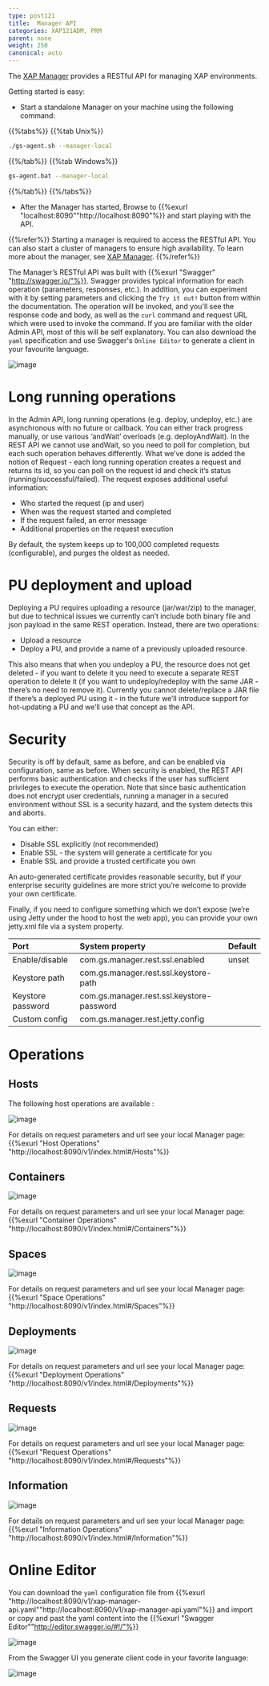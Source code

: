 ```yaml
---
type: post121
title:  Manager API
categories: XAP121ADM, PRM
parent: none
weight: 250
canonical: auto
---
```

 
The [XAP Manager](xap-manager.html) provides a RESTful API for managing XAP environments.

Getting started is easy:

* Start a standalone Manager on your machine using the following command:

{{%tabs%}}
{{%tab Unix%}}
```bash
./gs-agent.sh --manager-local
```
{{%/tab%}}
{{%tab Windows%}}
```bash
gs-agent.bat --manager-local
```
{{%/tab%}}
{{%/tabs%}}

- After the Manager has started, Browse to {{%exurl "localhost:8090""http://localhost:8090"%}} and start playing with the API. 

{{%refer%}}
Starting a manager is required to access the RESTful API. You can also start a cluster of managers to ensure high availability. To learn more about the manager, see [XAP Manager](xap-manager.html).
{{%/refer%}}

The Manager’s RESTful API was built with {{%exurl "Swagger" "http://swagger.io/"%}}. Swagger provides typical information for each operation (parameters, responses, etc.). In addition, you can experiment with it by setting parameters and clicking the `Try it out!` button from within the documentation. The operation will be invoked, and you'll see the response code and body, as well as the `curl` command and request URL which were used to invoke the command. If you are familiar with the older Admin API, most of this will be self explanatory. You can also download the `yaml` specification and use Swagger's `Online Editor` to generate a client in your favourite language.


![image](/attachment_files/rest-admin/rest-admin-1.png)


# Long running operations
In the Admin API, long running operations (e.g. deploy, undeploy, etc.) are asynchronous with no future or callback. 
You can either track progress manually, or use various ‘andWait’ overloads (e.g. deployAndWait). 
In the REST API we cannot use andWait, so you need to poll for completion, but each such operation behaves differently. 
What we’ve done is added the notion of Request - each long running operation creates a request and returns its id, so you can poll on the request id and check it’s status (running/successful/failed). 
The request exposes additional useful information:

- Who started the request (ip and user)
- When was the request started and completed
- If the request failed, an error message
- Additional properties on the request execution

By default, the system keeps up to 100,000 completed requests (configurable), and purges the oldest as needed.

#  PU deployment  and upload

Deploying a PU requires uploading a resource (jar/war/zip) to the manager, but due to technical issues we currently can’t include both binary file and json payload in the same REST operation. 
Instead, there are two operations:

- Upload a resource
- Deploy a PU, and provide a name of a previously uploaded resource.

This also means that when you undeploy a PU, the resource does not get deleted - if you want to delete it you need to execute a separate REST operation to delete it (if you want to undeploy/redeploy with the same JAR - there’s no need to remove it).
Currently you cannot delete/replace a JAR file if there’s a deployed PU using it - in the future we’ll introduce support for hot-updating a PU and we’ll use that concept as the API.


# Security
Security is off by default, same as before, and can be enabled via configuration, same as before. When security is enabled, the REST API performs basic authentication and checks if the user has sufficient privileges to execute the operation. 
Note that since basic authentication does not encrypt user credentials, running a manager in a secured environment without SSL is a security hazard, and the system detects this and aborts. 

You can either:

- Disable SSL explicitly (not recommended)
- Enable SSL - the system will generate a certificate for you
- Enable SSL and provide a trusted certificate you own

An auto-generated certificate provides reasonable security, but if your enterprise security guidelines are more strict you’re welcome to provide your own certificate.

Finally, if you need to configure something which we don’t expose (we’re using Jetty under the hood to host the web app), you can provide your own jetty.xml file via a system property.


|Port |System property |Default |
|:----|:---------------|:-------|
|Enable/disable |com.gs.manager.rest.ssl.enabled| unset |
|Keystore path  |com.gs.manager.rest.ssl.keystore-path | |
|Keystore password|com.gs.manager.rest.ssl.keystore-password| |
|Custom config |com.gs.manager.rest.jetty.config|  |

# Operations

## Hosts

The following host operations are available :

![image](/attachment_files/rest-admin/hosts.png)

For details on request parameters and url see your local Manager page: {{%exurl "Host Operations" "http://localhost:8090/v1/index.html#/Hosts"%}}

## Containers

![image](/attachment_files/rest-admin/containers.png)

For details on request parameters and url see your local Manager page: {{%exurl "Container Operations" "http://localhost:8090/v1/index.html#/Containers"%}}

## Spaces

![image](/attachment_files/rest-admin/spaces.png)

For details on request parameters and url see your local Manager page: {{%exurl "Space Operations" "http://localhost:8090/v1/index.html#/Spaces"%}}

## Deployments

![image](/attachment_files/rest-admin/deployments.png)

For details on request parameters and url see your local Manager page: {{%exurl "Deployment Operations" "http://localhost:8090/v1/index.html#/Deployments"%}}


## Requests

![image](/attachment_files/rest-admin/requests.png)

For details on request parameters and url see your local Manager page: {{%exurl "Request Operations" "http://localhost:8090/v1/index.html#/Requests"%}}


## Information

![image](/attachment_files/rest-admin/information.png)

For details on request parameters and url see your local Manager page: {{%exurl "Information Operations" "http://localhost:8090/v1/index.html#/Information"%}}



 
# Online Editor

You can download the `yaml` configuration file from  {{%exurl "http://localhost:8090/v1/xap-manager-api.yaml""http://localhost:8090/v1/xap-manager-api.yaml"%}} 
and import or copy and past the yaml content into the {{%exurl "Swagger Editor""http://editor.swagger.io/#!/"%}} 

![image](/attachment_files/rest-admin/swagger-ui.png)

From the Swagger UI you generate client code in your favorite language:

![image](/attachment_files/rest-admin/generate-client-code.png)

